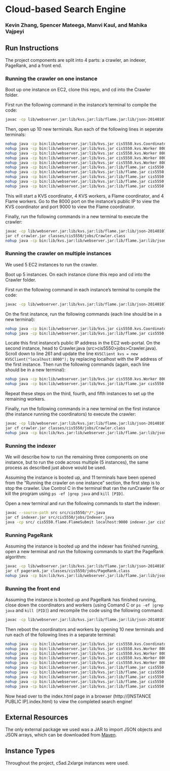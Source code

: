 # Cloud-based Search Engine
### Kevin Zhang, Spencer Mateega, Manvi Kaul, and Mahika Vajpeyi
 
## Run Instructions
 
The project components are split into 4 parts: a crawler, an indexer, PageRank, and a front end.
 
### Running the crawler on one instance
 
Boot up one instance on EC2, clone this repo, and cd into the Crawler folder.
 
First run the following command in the instance’s terminal to compile the code:
```sh
javac -cp lib/webserver.jar:lib/kvs.jar:lib/flame.jar:lib/json-20140107.jar --source-path src -d bin $(find src -name '*.java')
```
Then, open up 10 new terminals. Run each of the following lines in seperate terminals:
 
```sh
nohup java -cp bin:lib/webserver.jar:lib/kvs.jar cis5550.kvs.Coordinator 8000
nohup java -cp bin:lib/webserver.jar:lib/kvs.jar cis5550.kvs.Worker 8001 worker1 localhost:8000
nohup java -cp bin:lib/webserver.jar:lib/kvs.jar cis5550.kvs.Worker 8002 worker2 localhost:8000
nohup java -cp bin:lib/webserver.jar:lib/kvs.jar cis5550.kvs.Worker 8003 worker3 localhost:8000
nohup java -cp bin:lib/webserver.jar:lib/kvs.jar cis5550.kvs.Worker 8004 worker4 localhost:8000
nohup java -cp bin:lib/webserver.jar:lib/kvs.jar:lib/flame.jar cis5550.flame.Coordinator 9000 localhost:8000
nohup java -cp bin:lib/webserver.jar:lib/kvs.jar:lib/flame.jar cis5550.flame.Worker 9001 localhost:9000
nohup java -cp bin:lib/webserver.jar:lib/kvs.jar:lib/flame.jar cis5550.flame.Worker 9002 localhost:9000
nohup java -cp bin:lib/webserver.jar:lib/kvs.jar:lib/flame.jar cis5550.flame.Worker 9003 localhost:9000
nohup java -cp bin:lib/webserver.jar:lib/kvs.jar:lib/flame.jar cis5550.flame.Worker 9004 localhost:9000
```
 
This will start a KVS coordinator, 4 KVS workers, a Flame coordinator, and 4 Flame workers. Go to the 8000 port on the instance’s public IP to view the KVS coordinator and port 9000 to view the Flame coordinator.
 
Finally, run the following commands in a new terminal to execute the crawler:
 
```sh
javac -cp lib/webserver.jar:lib/kvs.jar:lib/flame.jar:lib/json-20140107.jar --source-path src src/cis5550/*/*.java
jar cf crawler.jar classes/cis5550/jobs/Crawler.class
nohup java -cp bin:lib/kvs.jar:lib/webserver.jar:lib/flame.jar:lib/json-20140107.jar cis5550.crawling.runCrawl
```
 
### Running the crawler on multiple instances
 
We used 5 EC2 instances to run the crawler.
 
Boot up 5 instances. On each instance clone this repo and cd into the Crawler folder.
 
First run the following command in each instance’s terminal to compile the code:
```sh
javac -cp lib/webserver.jar:lib/kvs.jar:lib/flame.jar:lib/json-20140107.jar --source-path src -d bin $(find src -name '*.java')
```
 
On the first instance, run the following commands (each line should be in a new terminal):

```sh
nohup java -cp bin:lib/webserver.jar:lib/kvs.jar cis5550.kvs.Coordinator 8000
nohup java -cp bin:lib/webserver.jar:lib/kvs.jar:lib/flame.jar cis5550.flame.Coordinator 9000 localhost:8000
```

Locate this first instance’s public IP address in the EC2 web-portal. On the second instance, head to Crawler.java (src>cis5550>jobs>Crawler.java). Scroll down to line 261 and update the line `KVSClient kvs = new KVSClient("localhost:8000");` by replacing localhost with the IP address of the first instance. Then run the following commands (again, each line should be in a new terminal):

```sh
nohup java -cp bin:lib/webserver.jar:lib/kvs.jar cis5550.kvs.Worker 8001 worker1 localhost:8000
nohup java -cp bin:lib/webserver.jar:lib/kvs.jar:lib/flame.jar cis5550.flame.Worker 9001 localhost:9000
```

Repeat these steps on the third, fourth, and fifth instances to set up the remaining workers.

Finally, run the following commands in a new terminal on the first instance (the instance running the coordinators) to execute the crawler:
 
```sh
javac -cp lib/webserver.jar:lib/kvs.jar:lib/flame.jar:lib/json-20140107.jar --source-path src src/cis5550/*/*.java
jar cf crawler.jar classes/cis5550/jobs/Crawler.class
nohup java -cp bin:lib/kvs.jar:lib/webserver.jar:lib/flame.jar:lib/json-20140107.jar cis5550.crawling.runCrawl
```

### Running the indexer 

We will describe how to run the remaining three components on one instance, but to run the code across multiple (5 instances), the same process as described just above would be used.

Assuming the instance is booted up, and 11 terminals have been opened from the “Running the crawler on one instance” section, the first step is to stop the crawler. Use Control C in the terminal that ran the runCrawler file or kill the program using `ps -ef |grep java` and `kill [PID]`.

Open a new terminal and run the following commands to start the indexer:

```sh
javac --source-path src src/cis5550/*/*.java
jar cf indexer.jar src/cis5550/jobs/Indexer.java
java -cp src/ cis5550.flame.FlameSubmit localhost:9000 indexer.jar cis5550.jobs.Indexer
```

### Running PageRank

Assuming the instance is booted up and the indexer has finished running, open a new terminal and run the following commands to start the PageRank algorithm:

```sh
javac -cp lib/webserver.jar:lib/kvs.jar:lib/flame.jar:lib/json-20140107.jar --source-path src src/cis5550/*/*.java
jar cf pagerank.jar classes/cis5550/jobs/PageRank.class
nohup java -cp bin:lib/kvs.jar:lib/webserver.jar:lib/flame.jar:lib/json-20140107.jar cis5550.crawling.runPageRank
```

### Running the front end

Assuming the instance is booted up and PageRank has finished running, close down the coordinators and workers (using Comand C or  `ps -ef |grep java` and `kill [PID]`) and recompile the code using the following command:

```sh
javac -cp lib/webserver.jar:lib/kvs.jar:lib/flame.jar:lib/json-20140107.jar --source-path src -d bin $(find src -name '*.java')
```

Then reboot the coordinators and workers by opening 10 new terminals and run each of the following lines in a separate terminal:
 
```sh
nohup java -cp bin:lib/webserver.jar:lib/kvs.jar cis5550.kvs.Coordinator 8000
nohup java -cp bin:lib/webserver.jar:lib/kvs.jar cis5550.kvs.Worker 8001 worker1 localhost:8000
nohup java -cp bin:lib/webserver.jar:lib/kvs.jar cis5550.kvs.Worker 8002 worker2 localhost:8000
nohup java -cp bin:lib/webserver.jar:lib/kvs.jar cis5550.kvs.Worker 8003 worker3 localhost:8000
nohup java -cp bin:lib/webserver.jar:lib/kvs.jar cis5550.kvs.Worker 8004 worker4 localhost:8000
nohup java -cp bin:lib/webserver.jar:lib/kvs.jar:lib/flame.jar cis5550.flame.Coordinator 9000 localhost:8000
nohup java -cp bin:lib/webserver.jar:lib/kvs.jar:lib/flame.jar cis5550.flame.Worker 9001 localhost:9000
nohup java -cp bin:lib/webserver.jar:lib/kvs.jar:lib/flame.jar cis5550.flame.Worker 9002 localhost:9000
nohup java -cp bin:lib/webserver.jar:lib/kvs.jar:lib/flame.jar cis5550.flame.Worker 9003 localhost:9000
nohup java -cp bin:lib/webserver.jar:lib/kvs.jar:lib/flame.jar cis5550.flame.Worker 9004 localhost:9000
```

Now head over to the index.html page in a browser (http://[INSTANCE PUBLIC IP].index.html) to view the completed search engine!
 
## External Resources
The only external package we used was a JAR to import JSON objects and JSON arrays, which can be downloaded from [Maven](https://mvnrepository.com/artifact/org.json/json/20140107). 
 
## Instance Types
Throughout the project, c5ad.2xlarge instances were used.